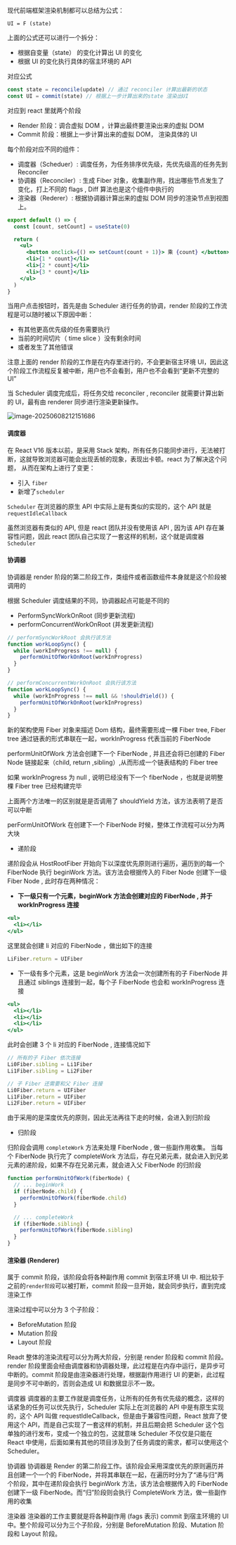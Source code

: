 现代前端框架渲染机制都可以总结为公式：

`UI = F (state)`

上面的公式还可以进行一个拆分：

- 根据自变量（state） 的变化计算出 UI 的变化
- 根据 UI 的变化执行具体的宿主环境的 API

对应公式

```js
const state = reconcile(update) // 通过 reconciler 计算出最新的状态
const UI = commit(state) // 根据上一步计算出来的state 渲染出UI
```

对应到 react 里就两个阶段

- Render 阶段：调合虚拟 DOM ，计算出最终要渲染出来的虚拟 DOM
- Commit 阶段：根据上一步计算出来的虚拟 DOM， 渲染具体的 UI

每个阶段对应不同的组件：

- 调度器（Scheduer）: 调度任务，为任务排序优先级，先优先级高的任务先到 Reconciler
- 协调器（Reconciler）: 生成 Fiber 对象，收集副作用，找出哪些节点发生了变化，打上不同的 flags , Diff 算法也是这个组件中执行的
- 渲染器（Rederer）: 根据协调器计算出来的虚拟 DOM 同步的渲染节点到视图上。

```jsx
export default () => {
  const [count, setCount] = useState(0)

  return (
    <ul>
      <button onclick={() => setCount(count + 1)}> 乘 {count} </button>
      <li>{1 * count}</li>
      <li>{2 * count}</li>
      <li>{3 * count}</li>
    </ul>
  )
}
```

当用户点击按钮时，首先是由 Scheduler 进行任务的协调，render 阶段的工作流程是可以随时被以下原因中断：

- 有其他更高优先级的任务需要执行
- 当前的时间切片（ time slice ）没有剩余时间
- 或者发生了其他错误

注意上面的 render 阶段的工作是在内存里进行的，不会更新宿主环境 UI，因此这个阶段工作流程反复被中断，用户也不会看到，用户也不会看到“更新不完整的 UI”

当 Scheduler 调度完成后，将任务交给 reconciler , reconciler 就需要计算出新的 UI，最有由 renderer 同步进行渲染更新操作。

![image-20250608212151686](./img/img-render.png)

#### 调度器

在 React V16 版本以前，是采用 Stack 架构，所有任务只能同步进行，无法被打断，这就导致浏览器可能会出现丢帧的现象，表现出卡顿。react 为了解决这个问题， 从而在架构上进行了变更：

- 引入 `fiber`
- 新增了`scheduler`

`Scheduler` 在浏览器的原生 API 中实际上是有类似的实现的，这个 API 就是`requestIdleCallback`

虽然浏览器有类似的 API, 但是 react 团队并没有使用该 API , 因为该 API 存在兼容性问题，因此 react 团队自己实现了一套这样的机制，这个就是调度器`Scheduler`

#### 协调器

协调器是 render 阶段的第二阶段工作，类组件或者函数组件本身就是这个阶段被调用的

根据 Scheduler 调度结果的不同，协调器起点可能是不同的

- PerformSyncWorkOnRoot (同步更新流程)
- performConcurrentWorkOnRoot (并发更新流程)

```js
// performSyncWorkRoot 会执行该方法
function workLoopSync() {
  while (workInProgress !== null) {
    performUnitOfWorkOnRoot(workInProgress)
  }
}
```

```js
// performConcurrentWorkOnRoot 会执行该方法
function workLoopSync() {
  while (workInProgress !== null && !shouldYield()) {
    performUnitOfWorkOnRoot(workInProgress)
  }
}
```

新的架构使用 Fiber 对象来描述 Dom 结构，最终需要形成一棵 Fiber tree, Fiber tree 通过链表的形式串联在一起，workInProgress 代表当前的 FiberNode

performUnitOfWork 方法会创建下一个 FiberNode , 并且还会将已创建的 Fiber Node 链接起来（child, return ,sibling）,从而形成一个链表结构的 Fiber tree

如果 workInProgress 为 null , 说明已经没有下一个 fiberNode ，也就是说明整棵 Fiber tree 已经构建完毕

上面两个方法唯一的区别就是是否调用了 shouldYieId 方法，该方法表明了是否可以中断

perFormUnitOfWork 在创建下一个 FiberNode 时候，整体工作流程可以分为两大块

- 递阶段

递阶段会从 HostRootFiber 开始向下以深度优先原则进行遍历，遍历到的每一个 FiberNode 执行 beginWork 方法。该方法会根据传入的 Fiber Node 创建下一级 Fiber Node , 此时存在两种情况：

- **下一级只有一个元素，beginWork 方法会创建对应的 FiberNode , 并于 workInProgress 连接**

```jsx
<ul>
  <li></li>
</ul>
```

这里就会创建 li 对应的 FiberNode ，做出如下的连接

```js
LiFiber.return = UIFiber
```

- 下一级有多个元素，这是 beginWork 方法会一次创建所有的子 FiberNode 并且通过 siblings 连接到一起，每个子 FiberNode 也会和 workInProgress 连接

```jsx
<ul>
  <li></li>
  <li></li>
  <li></li>
</ul>
```

此时会创建 3 个 li 对应的 FiberNode , 连接情况如下

```js
// 所有的子 Fiber 依次连接
Li0Fiber.sibling = Li1Fiber
Li1Fiber.sibling = Li2Fiber

// 子 Fiber 还需要和父 Fiber 连接
Li0Fiber.return = UIFiber
Li1Fiber.return = UIFiber
Li2Fiber.return = UIFiber
```

由于采用的是深度优先的原则，因此无法再往下走的时候，会进入到归阶段

- 归阶段

归阶段会调用 `completeWork` 方法来处理 FiberNode , 做一些副作用收集。 当每个 FiberNode 执行完了 completeWork 方法后，存在兄弟元素，就会进入到兄弟元素的递阶段，如果不存在兄弟元素，就会进入父 FiberNode 的归阶段

```jsx
function performUnitOfWork(fiberNode) {
  // ... beginWork
  if (fiberNode.child) {
    performUnitOfWork(fiberNode.child)
  }

  // ... completeWork
  if (fiberNode.sibling) {
    performUnitOfWork(fiberNode.sibling)
  }
}
```

#### 渲染器 (Renderer)

属于 commit 阶段，该阶段会将各种副作用 commit 到宿主环境 UI 中. 相比较于之前的`render阶段`可以被打断，commit 阶段一旦开始，就会同步执行，直到完成渲染工作

渲染过程中可以分为 3 个子阶段：

- BeforeMutation 阶段
- Mutation 阶段
- Layout 阶段

Readt 整体的渲染流程可以分为两大阶段，分别是 render 阶段和 commit 阶段。render 阶段里面会经由调度器和协调器处理，此过程是在内存中运行，是异步可中断的。commit 阶段是由渲染器进行处理，根据副作用进行 UI 的更新，此过程是同步不可中断的，否则会造成 UI 和数据显示不一致。

调度器
调度器的主要工作就是调度任务，让所有的任务有优先级的概念，这样的话紧急的任务可以优先执行，Scheduler 实际上在浏览器的 API 中是有原生实现的，这个 API 叫做 requestIdleCallback，但是由于兼容性问题，React 放弃了使用这个 API，而是自己实现了一套这样的机制，并且后期会把 Scheduler 这个包单独的进行发布，变成一个独立的包，这就意味 Scheduler 不仅仅是只能在 React 中使用，后面如果有其他的项目涉及到了任务调度的需求，都可以使用这个 Scheduler。

协调器
协调器是 Render 的第二阶段工作。该阶段会采用深度优先的原则遍历并且创建一个一个的 FiberNode，并将其串联在一起，在遍历时分为了“递与归"两个阶段，其中在递阶段会执行 beginWork 方法，该方法会根据传入的 FiberNode 创建下一级 FiberNode。而“归”阶段则会执行 CompleteWork 方法，做一些副作用的收集

渲染器
渲染器的工作主要就是将各种副作用 (fags 表示) commit 到宿主环境的 UI 中。整个阶段可以分为三个子阶段，分别是 BeforeMutation 阶段、Mutation 阶段和 Layout 阶段。
